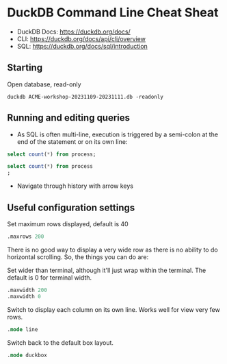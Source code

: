 # DuckDB Command Line Cheat Sheat

* DuckDB Docs: https://duckdb.org/docs/
* CLI: https://duckdb.org/docs/api/cli/overview
* SQL: https://duckdb.org/docs/sql/introduction

## Starting
Open database, read-only
```
duckdb ACME-workshop-20231109-20231111.db -readonly
```

## Running and editing queries

* As SQL is often multi-line, execution is triggered by a semi-colon at the end of the statement or on its own line:
```sql
select count(*) from process;

select count(*) from process
;
```

* Navigate through history with arrow keys

## Useful configuration settings
Set maximum rows displayed, default is 40
```sql
.maxrows 200
```

There is no good way to display a very wide row as there is no ability to do horizontal scrolling. So, the things you can do are:

Set wider than terminal, although it'll just wrap within the terminal. The default is 0 for terminal width.
```sql
.maxwidth 200
.maxwidth 0
```

Switch to display each column on its own line. Works well for view very few rows.
```sql
.mode line
```

Switch back to the default box layout.
```sql
.mode duckbox
```
